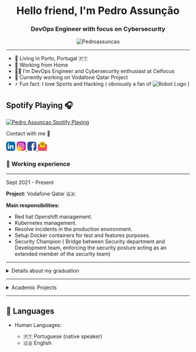 <h1 align="center">Hello friend, I'm Pedro Assunção <!-- <img src="https://raw.githubusercontent.com/Pedroassuncao/Pedroassuncao/master/resources/wave.gif" alt=":wave:" width="10px">--></h1>
<!-- maybe dont need that image
 <img src="circle-cropped.png"
height="180" width="180">  -->
<h3 align="center">DevOps Engineer with focus on Cybersecurity </h3>

<p align="center"> <img src="https://komarev.com/ghpvc/?username=Pedroassuncao-github-username&style=flat-square&label=Welcome_to_my_profile&style=plastic&color=33FF99" alt="Pedroassuncao" /> </p>


 <!-- [Click here to count your visit](https://grabify.link/7PDB4U) -->
 

-------------------     ----------------------------
- 🏡 Living in Porto, Portugal 🇵🇹
- 🌱 Working from Home 
- 👨‍💻 I’m DevOps Engineer and Cybersecurity enthusiast at Celfocus
- 🔰 Currently working on Vodafone Qatar Project
- ⚡ Fun fact: I love Sports and Hacking ( obviously a fan of <img src="https://www.pngkey.com/png/full/37-373340_pt-joedaddy-mr-robot-logo-png.png" width="60" alt="Robot Logo"> )

## Spotify Playing 🎧

 [<img src="https://pedroassuncao.vercel.app/api/spotify" alt="Pedro Assuncao Spotify Playing" width="350" />](https://open.spotify.com/user/1166877153)

 
Contact with me 👻
  <!-- [![social](https://img.shields.io/badge/pedro21assuncao-social&?style=social&logo=facebook&?link=https://www.facebook.com/pedro21assuncao/)](https://www.facebook.com/pedro21assuncao) <br>
 [![social](https://img.shields.io/badge/pedro__assuncao-social&?style=social&logo=instagram&link=https://www.instagram.com/pedro_assuncao//right)](https://www.instagram.com/pedro_assuncao)<br>
 ![social](https://img.shields.io/badge/pedro21assuncao-social&?style=social&logo=linkedin&link=https://www.linkedin.com/in/pedro21assuncao//right) -->
 
  <p>
    <a href="https://www.linkedin.com/in/pedro21assuncao/" alt="Linkedin"><img src="https://raw.githubusercontent.com/Pedroassuncao/Pedroassuncao/master/resources/010-linkedin.svg" width="25"></a>  
  <a href="https://www.instagram.com/pedro_assuncao/" width="120" alt="instagram"> <img src="https://raw.githubusercontent.com/Pedroassuncao/Pedroassuncao/master/resources/011-instagram.svg" width="25"> </a>
  <a href="https://www.facebook.com/pedro21assuncao/" width="120" alt="facebook"> <img src="https://raw.githubusercontent.com/Pedroassuncao/Pedroassuncao/master/resources/008-facebook.svg" width="25"> </a>
  <a href="mailto:pedroj_9@hotmail.com" alt="Contact me"><img src="https://raw.githubusercontent.com/Pedroassuncao/Pedroassuncao/master/resources/enviar.png" width="25"></a>
  </p>

</p>

### 🚀 **Working experience**
---------
Sept 2021 - Present


**Project:** Vodafone Qatar 🇶🇦 

**Main responsibilities:**

- Red hat Openshift management.
- Kubernetes management.
- Resolve incidents in the production environment.
- Setup Docker containers for test and features purposes.
- Security Champion ( Bridge between Security department and Development team, enforcing the security posture acting as an extended member of the security team)

___

 <details>
 <summary> Details about my graduation <br> </summary>

## 📚 Education
---------

2017-2021
:   **Graduation, Computer Science and Engineering**; Universidade Lusófona do Porto

  ##  Contact programming langagues:

|                                                                                                                                                                    | **Contact Languages** |           **Course**           |
|--------------------------------------------------------------------------------------------------------------------------------------------------------------------|:-----------------:|:---------------------------:|
|      <img src="https://raw.githubusercontent.com/Pedroassuncao/Pedroassuncao/master/resources/Favorites/icons8-programação-c-50.png" alt="C logo" width="24">      |         C         |  Fundamentos de programacao |
|       <img src="https://raw.githubusercontent.com/Pedroassuncao/Pedroassuncao/master/resources/Favorites/icons8-python-50.png" alt="python logo" width="24">       |       Python      |   Inteligência Artificial   |
|        <img src="https://raw.githubusercontent.com/Pedroassuncao/Pedroassuncao/master/resources/Favorites/icons8-html-5-50.png" alt="html logo" width="24">        |        HTML       | Linguagens de programação 2 |
|        <img src="https://raw.githubusercontent.com/Pedroassuncao/Pedroassuncao/master/resources/Favorites/icons8-logo-php-50.png" alt="php logo" width="24">       |        php        | Linguagens de programação 2 |
|      <img src="https://raw.githubusercontent.com/Pedroassuncao/Pedroassuncao/master/resources/Favorites/icons8-logo-mysql-50.png" alt="mysql logo" width="28">     |       MySQL       |        Base de Dados        |
| <img src="https://raw.githubusercontent.com/Pedroassuncao/Pedroassuncao/master/resources/Favorites/icons8-logo-java-coffee-cup-50.png" alt="java logo" width="28"> |        Java       | Linguagens de programação 1 |
|           <img src="https://raw.githubusercontent.com/Pedroassuncao/Pedroassuncao/master/resources/Favorites/flask-logo.png" alt="flask logo" width="24">          |       Flask       |    Projeto 1                |
|                <img src="https://raw.githubusercontent.com/Pedroassuncao/Pedroassuncao/master/resources/Favorites/icons8-docker-50.png" width="24">                |       Docker      |    Projeto 1                |
|        <img src="https://raw.githubusercontent.com/Pedroassuncao/Pedroassuncao/master/resources/Favorites/React-icon.png" width="24">                              | React, Typescript |    Projeto 2                |

  ##  Contact IDE's
 
| <img src="https://raw.githubusercontent.com/Pedroassuncao/Pedroassuncao/master/resources/Favorites/icons8-visual-studio-code-2019-50.png" alt="VSCode logo" width="24"> | <img src="https://raw.githubusercontent.com/Pedroassuncao/Pedroassuncao/master/resources/Favorites/icons8-pycharm-50.png" alt="python logo" width="24">  | <img src="https://raw.githubusercontent.com/Pedroassuncao/Pedroassuncao/master/resources/Favorites/icons8-intellij-idea-50.png" alt="idea logo" width="24"> | <img src="https://raw.githubusercontent.com/Pedroassuncao/Pedroassuncao/master/resources/Favorites/icons8-microsoft-sql-server-48.png" alt="microsoft SQL server" width="24"> | 
|---|---|---|---|


 ##  **My paper for cybersecurity conference**

* Http://privacyandsecurityconference.pt/proceedings/2019/DPSC2019-paper14.pdf

</details>

___

<details>
<summary> Academic Projects <br> </summary>

## 👨‍💻 Academic Projects

-  [Eshelf](https://github.com/Pedroassuncao/eShelf) 

 Used Tecnologies:

![OS](https://img.shields.io/badge/-Pop_OS-darkorange?logo=Pop!_OS)
![Language](https://img.shields.io/badge/-Docker-purple?logo=docker) 
![Language](https://img.shields.io/badge/-Python-gold?logo=python)
![Language](https://img.shields.io/badge/-Arduino-silver?logo=arduino)
![VCS](https://img.shields.io/badge/-GitHub-black?logo=github)


- [Chargefy](https://github.com/Pedroassuncao/Chargefy)

Used Tecnologies:

![OS](https://img.shields.io/badge/-Fedora_Linux-blue?logo=fedora) 
![Framework](https://img.shields.io/badge/-Nodejs-black?logo=node.js) 
![Framework](https://img.shields.io/badge/-React-blue?logo=react)
![Language](https://img.shields.io/badge/-Express-yellow?logo=node.js)
![Language](https://img.shields.io/badge/-TypeScript-silver?logo=ts-node)
![VCS](https://img.shields.io/badge/-GitHub-black?logo=github)
</details>

----------------------------------------

🤝 Languages
----------------------------------------

* Human Languages:

     * 🇵🇹 Portuguese (native speaker)
     * 🇬🇧 English
     

<!-- <hr>
<p align="center">

  <p align="center"> <img src="https://github-readme-stats.vercel.app/api?username=Pedroassuncao&show_icons=true&theme=vue-dark" alt="Pedro Assuncao stats" /> -->
  



